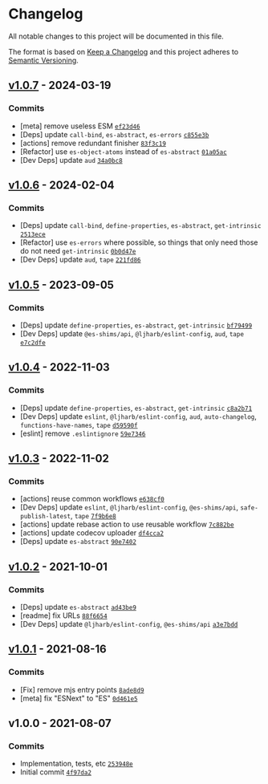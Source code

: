 # Changelog

All notable changes to this project will be documented in this file.

The format is based on [Keep a Changelog](https://keepachangelog.com/en/1.0.0/)
and this project adheres to [Semantic Versioning](https://semver.org/spec/v2.0.0.html).

## [v1.0.7](https://github.com/es-shims/Array.prototype.forEach/compare/v1.0.6...v1.0.7) - 2024-03-19

### Commits

- [meta] remove useless ESM [`ef23d46`](https://github.com/es-shims/Array.prototype.forEach/commit/ef23d46e361833ea345037dd2dfae4a81e21a729)
- [Deps] update `call-bind`, `es-abstract`, `es-errors` [`c855e3b`](https://github.com/es-shims/Array.prototype.forEach/commit/c855e3b9cf3a5d3aacd09734b6fa125145c8fae4)
- [actions] remove redundant finisher [`83f3c19`](https://github.com/es-shims/Array.prototype.forEach/commit/83f3c198dc7d6249c752c605f5dd259b301be597)
- [Refactor] use `es-object-atoms` instead of `es-abstract` [`01a05ac`](https://github.com/es-shims/Array.prototype.forEach/commit/01a05ac3f5fb596b0248873eed8c79a927a1c44c)
- [Dev Deps] update `aud` [`34a0bc8`](https://github.com/es-shims/Array.prototype.forEach/commit/34a0bc8dbd200b08e7b028bd5bcc330e61919297)

## [v1.0.6](https://github.com/es-shims/Array.prototype.forEach/compare/v1.0.5...v1.0.6) - 2024-02-04

### Commits

- [Deps] update `call-bind`, `define-properties`, `es-abstract`, `get-intrinsic` [`2513ece`](https://github.com/es-shims/Array.prototype.forEach/commit/2513ece8e622ebeda4e574b4f96766b43dbdf40d)
- [Refactor] use `es-errors` where possible, so things that only need those do not need `get-intrinsic` [`0b0d47e`](https://github.com/es-shims/Array.prototype.forEach/commit/0b0d47e64572d212b8efc472b4ba27b59f1972ff)
- [Dev Deps] update `aud`, `tape` [`221fd86`](https://github.com/es-shims/Array.prototype.forEach/commit/221fd862eefcb6f5dca6be15d764bdb4bc6e063e)

## [v1.0.5](https://github.com/es-shims/Array.prototype.forEach/compare/v1.0.4...v1.0.5) - 2023-09-05

### Commits

- [Deps] update `define-properties`, `es-abstract`, `get-intrinsic` [`bf79499`](https://github.com/es-shims/Array.prototype.forEach/commit/bf7949943ee0a83a6eedb229974216bb8885f534)
- [Dev Deps] update `@es-shims/api`, `@ljharb/eslint-config`, `aud`, `tape` [`e7c2dfe`](https://github.com/es-shims/Array.prototype.forEach/commit/e7c2dfeeaae94c7a0d7f760783d1ee13cf862da9)

## [v1.0.4](https://github.com/es-shims/Array.prototype.forEach/compare/v1.0.3...v1.0.4) - 2022-11-03

### Commits

- [Deps] update `define-properties`, `es-abstract`, `get-intrinsic` [`c8a2b71`](https://github.com/es-shims/Array.prototype.forEach/commit/c8a2b718d9b6a6d1ae7c332522e73573775d8d9a)
- [Dev Deps] update `eslint`, `@ljharb/eslint-config`, `aud`, `auto-changelog`, `functions-have-names`, `tape` [`d59590f`](https://github.com/es-shims/Array.prototype.forEach/commit/d59590ff258e83a8267e1563d683c8a6228baf49)
- [eslint] remove `.eslintignore` [`59e7346`](https://github.com/es-shims/Array.prototype.forEach/commit/59e7346d88688d845beaa051c48e1a0d862a1197)

## [v1.0.3](https://github.com/es-shims/Array.prototype.forEach/compare/v1.0.2...v1.0.3) - 2022-11-02

### Commits

- [actions] reuse common workflows [`e638cf0`](https://github.com/es-shims/Array.prototype.forEach/commit/e638cf0977ccb94b73dbeddf1b7a55af279a1536)
- [Dev Deps] update `eslint`, `@ljharb/eslint-config`, `@es-shims/api`, `safe-publish-latest`, `tape` [`7f9b6e8`](https://github.com/es-shims/Array.prototype.forEach/commit/7f9b6e85c675dfbca8e73ecc87fa74826e2d65df)
- [actions] update rebase action to use reusable workflow [`7c882be`](https://github.com/es-shims/Array.prototype.forEach/commit/7c882beb3cf43d965d032792d856a207e7c1d70d)
- [actions] update codecov uploader [`df4cca2`](https://github.com/es-shims/Array.prototype.forEach/commit/df4cca244df702b82c136356b90f88d4949c971e)
- [Deps] update `es-abstract` [`90e7402`](https://github.com/es-shims/Array.prototype.forEach/commit/90e7402cd5747e6a05a8229faa606daf92f400ab)

## [v1.0.2](https://github.com/es-shims/Array.prototype.forEach/compare/v1.0.1...v1.0.2) - 2021-10-01

### Commits

- [Deps] update `es-abstract` [`ad43be9`](https://github.com/es-shims/Array.prototype.forEach/commit/ad43be9c8f640ed0c77667cbe658c966d73ebf0f)
- [readme] fix URLs [`88f6654`](https://github.com/es-shims/Array.prototype.forEach/commit/88f6654212186f82f22a7ae57b91e19e7373f303)
- [Dev Deps] update `@ljharb/eslint-config`, `@es-shims/api` [`a3e7bdd`](https://github.com/es-shims/Array.prototype.forEach/commit/a3e7bdd0140c3e290549373df7ecacb060976ecd)

## [v1.0.1](https://github.com/es-shims/Array.prototype.forEach/compare/v1.0.0...v1.0.1) - 2021-08-16

### Commits

- [Fix] remove mjs entry points [`8ade8d9`](https://github.com/es-shims/Array.prototype.forEach/commit/8ade8d91bc220336cb9b212c428a266a26c152e3)
- [meta] fix "ESNext" to "ES" [`0d461e5`](https://github.com/es-shims/Array.prototype.forEach/commit/0d461e5849d6276feb4d6e0b41c22f802e4c6bce)

## v1.0.0 - 2021-08-07

### Commits

- Implementation, tests, etc [`253948e`](https://github.com/es-shims/Array.prototype.forEach/commit/253948e91bdaaf84797b4265e07f3a3603dc0955)
- Initial commit [`4f97da2`](https://github.com/es-shims/Array.prototype.forEach/commit/4f97da220cd8022b40efe6c40d28344b7e1c02b7)
